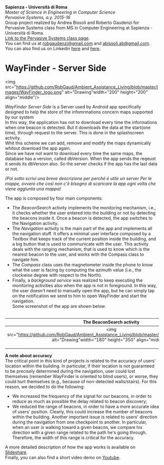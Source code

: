 **Sapienza - Università di Roma** <br/>
*Master of Science in Engineering in Computer Science* <br/>
*Pervasive Systems, a.y. 2015-16* <br/>
Group project realized by Andrea Bissoli and Roberto Gaudenzi for Pervasive Systems class from MS in Computer Engineering at Sapienza - Università di Roma.<br/>
[Link to the Pervasive Systems class page](http://ichatz.me/index.php/Site/PervasiveSystems2016).<br/>
You can find us at robgaudenzi@gmail.com and abissoli.ab@gmail.com. 
You can also find us on Linkedin [here](https://www.linkedin.com/in/andrea-bissoli-537768116) and [here](https://www.linkedin.com/in/roberto-gaudenzi-4b0422116).


# WayFinder - Server Side
<img src="https://github.com/RobGaud/Ambient_Assistance_Living/blob/master/images/WayFinder_logo.png" alt="Drawing"width="200" height="200" align="middle"/>

*WayFinder Server Side* is a Server used by Android app specifically designed to help the store of the infomrmations concern maps supported by our system <br>
In this way, the application has not to download every time the informations when one beacon is detected. But it downloads the data at the start(one time), through request to the server. This is done in the splashscreen activity.<br/>
Whit this scheme we can add, remove and modify the maps dynamically whitout download the app again. <br/>
Since we have not want to download every time the same maps, the database has a version, called dbVersion. When the app sends the reqeust it sends its dbVersion also. So the server checks if the app has the last data or not.


/*Poi sotto scrivi una breve descrizione per perché è utile un server
 Per le mappe, ovvero che così non c'è bisogno di scaricare la app ogni volta che viene aggiunta una mappa*/

The app is composed by four main components:
* The *BeaconSearch* activity implements the monitoring mechanism, i.e., it checks whether the user entered into the building or not by detecting the beacons inside it. Once a beacon is detected, the app switches to the Navigation activity.
* The *Navigation* activity is the main part of the app and implements all the navigation stuff. It offers a minimal user interface composed by a Textbox that keeps track of the current position inside the building, and a big button that is used to communicate with the user. This activity deals with the ranging mechanism, that is used to know which is the nearest beacon to the user, and works with the Compass class to navigate him.
* The *Compass* class uses the magnetometer inside the phone to know what the user is facing by computing the azimuth value (i.e., the clockwise degree with respect to the North).
* Finally, a *background service* was realized to keep executing the monitoring activities also when the app is not in foreground. In this way, the user doesn't need to manually open the app, but he can simply tap on the notification we send to him to open WayFinder and start the navigation.<br/>
Some screenshot of the app are shown below.<br/> <br/>

The BeaconSearch activity  |  The Navigation activity
:-------------------------:|:-------------------------:
<img src="https://github.com/RobGaud/Ambient_Assistance_Living/blob/master/images/BeaconSearch.png" alt="Drawing"width="180" height="350" align="middle"/> <br/><br/>  |  <img src="https://github.com/RobGaud/Ambient_Assistance_Living/blob/master/images/Navigation_Activity.png" alt="Drawing"width="180" height="350" align="middle"/> <br/><br/>

**A note about accuracy** <br/>
The critical point in this kind of projects is related to the accuracy of users' location within the building. In particular, if their location is not guaranteed to be precisely determined during the navigation, user could lost themselves (remember WayFinder is oriented to blind users), or worse, they could hurt themselves (e.g., because of non-detected walls/stairs). For this reason, we decided to do the following:
* We increased the frequency of the signal for our beacons, in order to reduce as much as possible the delay related to beacon discovery;
* We reduced the range of beacons, in order to have a more accurate idea of users' position. Clearly, this could increase the number of beacons within the building.
Another important issue is related to users' direction during the navigation from one checkpoint to another. In particular, when an user is walking toward a given beacon, we compare his direction with a given range related to the path he's going through. Therefore, the width of this range is critical for the accuracy. 

A more detailed description of how the app works is available on [Slideshare](http://www.slideshare.net/RobertoGaudenzi1/wayfinder-final-presentation).<br/>
Finally, you can also find a short video demo on [Youtube](https://youtu.be/kZthXlnu1hE).
